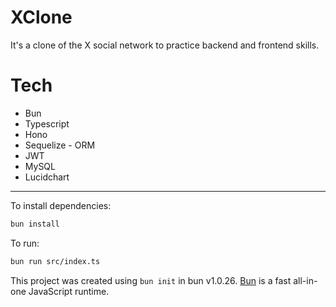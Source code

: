 # XClone

It's a clone of the X social network to practice backend and frontend skills.

# Tech

- Bun
- Typescript
- Hono
- Sequelize - ORM
- JWT
- MySQL
- Lucidchart

---

To install dependencies:

```bash
bun install
```

To run:

```bash
bun run src/index.ts
```

This project was created using `bun init` in bun v1.0.26. [Bun](https://bun.sh) is a fast all-in-one JavaScript runtime.
